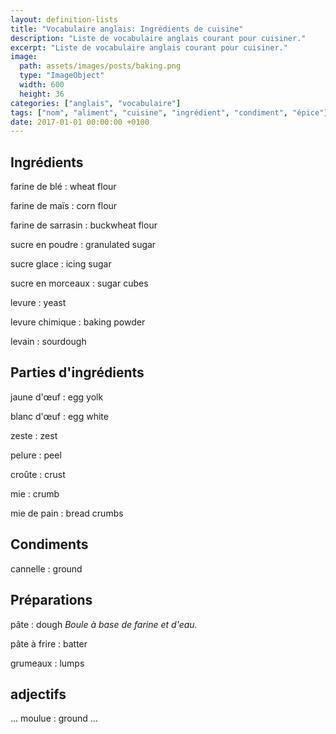 ```yaml
---
layout: definition-lists
title: "Vocabulaire anglais: Ingrédients de cuisine"
description: "Liste de vocabulaire anglais courant pour cuisiner."
excerpt: "Liste de vocabulaire anglais courant pour cuisiner."
image:
  path: assets/images/posts/baking.png
  type: "ImageObject"
  width: 600
  height: 36
categories: ["anglais", "vocabulaire"]
tags: ["nom", "aliment", "cuisine", "ingrédient", "condiment", "épice"]
date: 2017-01-01 00:00:00 +0100
---
```


## Ingrédients

farine de blé
: wheat flour

farine de maïs
: corn flour

farine de sarrasin
: buckwheat flour

sucre en poudre
: granulated sugar

sucre glace
: icing sugar

sucre en morceaux
: sugar cubes

levure
: yeast

levure chimique
: baking powder

levain
: sourdough



## Parties d'ingrédients

jaune d'œuf
: egg yolk

blanc d'œuf
: egg white

zeste
: zest

pelure
: peel

croûte
: crust

mie
: crumb

mie de pain
: bread crumbs


## Condiments

cannelle
: ground


## Préparations

pâte
: dough
*Boule à base de farine et d'eau.*

pâte à frire
: batter

grumeaux
: lumps


## adjectifs

… moulue
: ground …
